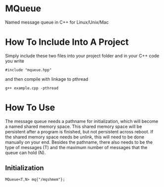 # MQueue
Named message queue in C++ for Linux/Unix/Mac

# How To Include Into A Project
Simply include these two files into your project folder and in your C++ code you write

```
#include "mqueue.hpp"
```
and then compile with linkage to pthread

```
g++ example.cpp -pthread
```

# How To Use
The message queue needs a pathname for initialization, which will become a named shared memory space. This shared memory space will be persistent after a program is finished, but not persistent across reboot. If the shared memory space needs be unlink, this will need to be done manually on your end.
Besides the pathname, there also needs to be the type of messages (T) and the maximum number of messages that the queue can hold (N).
## Initialization
```
MQueue<T,N> mq{"/mqshmem"};
```

